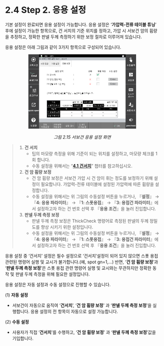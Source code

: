 ﻿# 2.4 Step 2. 응용 설정

기본 설정이 완료되면 응용 설정이 가능합니다. 응용 설정은 ‘**가압력-전류 테이블 튜닝**’ 후에 설정이 가능한 항목으로, 건 서치의 기준 위치를 정하고, 가압 시 서보건 암의 휨량을 추정하고, 정확한 판넬 두께 측정하기 위한 보정 절차로 이루어져 있습니다.

응용 설정은 아래 그림과 같이 3가지 항목으로 구성되어 있습니다.

<p align="center">
 <img src="../../_assets/image_58.png" width=70%></img>
 <em><p align="center">그림 2.15 서보건 응용 설정 화면</p></em>
</p>

>1. **건 서치**
>     * 팁의 마모량 측정을 위해 기준이 되는 위치를 설정하고, 마모량 체크를 1회 합니다.
>     * 수동 설정을 위해서는 “[**4.1 건서치**](../../4-work-teaching/4-1-gun-search/)” 챕터를 참고하십시오.
>2. **건 암 휨량 보정**
>      * 건 암 휨량 보정은 서보건 가압 시 건 암이 휘는 정도를 보정하기 위해 설정이 필요합니다. 가압력-전류 테이블에 설정된 가압력에 따른 휨량을 설정합니다.
>      * 수동 설정을 위해서는 위 그림의 수동설정 버튼을 누르거나, 『**설정**』 → 『**4: 응용 파라미터**』 → 『**1: 스폿용접**』 → 『**3: 용접건 파라미터**』에서 설정하고자 하는 건 번호 선택 후 『**응용 조건**』을 눌러 진입합니다.
>3. **판넬 두께 측정 보정**
>      * 판넬 두께 측정 보정은 ThickCheck 명령어로 측정된 판넬의 두께 정밀도를 향상 시키기 위한 설정입니다.
>     * 수동 설정을 위해서는 위 그림의 수동설정 버튼을 누르거나, 『**설정**』 → 『**4: 응용 파라미터**』 → 『**1: 스폿용접**』 → 『**3: 용접건 파라미터**』에서 설정하고자 하는 건 번호 선택 후 『**응용 조건**』을 눌러 진입합니다.

응용 설정 중 ‘건서치’ 설정은 필수 설정으로 ‘건서치’설정이 되어 있지 않으면 스폿 용접 관련된 명령어 실행 및 교시가 불가합니다.(예, spot gn=1,…) 반면, ‘**건 암 휨량 보정**’과 ‘**판넬 두께 측정 보정**’은 스폿 용접 관련 명령어 실행 및 교시와는 무관하지만 정확한 동작 및 판넬 두께 측정을 위해 필요한 설정입니다.

응용 설정은 자동 설정과 수동 설정으로 진행할 수 있습니다.

   (1) **자동 설정**  
   * 서보건이 자동으로 움직여 ‘**건서치**’, ‘**건 암 휨량 보정**’ 과 ‘**판넬 두께 측정 보정**’을 실행합니다. 응용 설정의 전 항목이 자동으로 설정 가능합니다.  
  
   (2) **수동 설정**  
   * 사용자가 직접 ‘**건서치**’를 수행하고, ‘**건 암 휨량 보정**’ 과 ‘**판넬 두께 측정 보정**’값을 기입합니다.  
